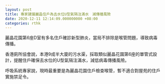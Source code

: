 ```yaml
---
layout: post
title: 專家建議麗晶住戶為去水位U型氣隔注滿水　減傳播風險
date: 2020-12-11 12:14:09.000000000 +08:00
categories: rthk
---
```


麗晶花園第6座D室有多名住戶確診新型肺炎，當局不排除是喉管問題，導致病毒傳播。

香港廁所協會說，本港9成半大廈的污水渠，採取類似麗晶花園第6座的單管式設計，提醒住戶確保去水位的U型氣隔注滿水，減低病毒傳播風險。

呼吸系統專家說，現時最重要是為麗晶花園住戶檢查喉管，暫不適合對屋苑的住戶實施禁足令。
